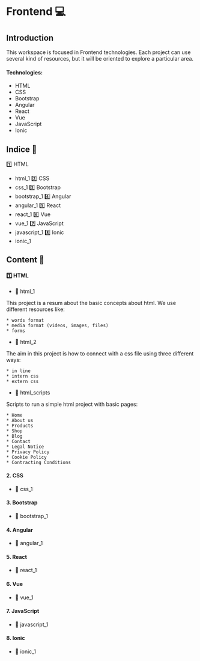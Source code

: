 # Frontend   :computer:


## Introduction

This workspace is focused in Frontend technologies. Each project can use several kind of resources, but it will be oriented to explore a particular area.


#### Technologies:

* HTML
* CSS
* Bootstrap
* Angular
* React
* Vue
* JavaScript
* Ionic


## Indice :bookmark_tabs:

:one: HTML
  * html_1
:two: CSS
  * css_1
:three: Bootstrap
  * bootstrap_1
:four: Angular
  * angular_1
:five: React
  * react_1
:six: Vue
  * vue_1
:seven: JavaScript
  * javascript_1
:eight: Ionic
  * ionic_1  

## Content :book:


#### :one: HTML

 * :green_book: html_1 
  
  This project is a resum about the basic concepts about html. We use different resources like:
  
    * words format
    * media format (videos, images, files)
    * forms
    
  * :green_book: html_2 
  
  The aim in this project is how to connect with a css file using three different ways:
  
    * in line
    * intern css
    * extern css
  
  * :green_book: html_scripts 
  
  Scripts to run a simple html project with basic pages: 
  
    * Home 
    * About us 
    * Products
    * Shop
    * Blog
    * Contact
    * Legal Notice
    * Privacy Policy
    * Cookie Policy
    * Contracting Conditions
  
#### 2. CSS

* :closed_book: css_1 
 
#### 3. Bootstrap

* :orange_book: bootstrap_1 

#### 4. Angular

* :blue_book: angular_1 
 
#### 5. React

* :notebook_with_decorative_cover: react_1 
 
#### 6. Vue

* :ledger: vue_1 

#### 7. JavaScript

* :notebook: javascript_1

#### 8. Ionic

* :green_book: ionic_1

